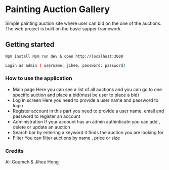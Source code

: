# Painting Auction Gallery 
Simple painting auction site where user can bid on the one of the auctions. 
 The web project is built on the basic sapper framework.

## Getting started
```bash
Npm install Npm run dev & open http://localhost:3000

Login as admin ( username: jihee, password: password)
```

### How to use the application

 * Main page Here you can see a list of all auctions and you can go 
 to one specific auction and place a bid(must be user to place a bid) 
 * Log in screen Here you need to provide a user name and password to login
 * Register account in this part you need to provide a user name, email and password to register an account 
 * Administration If your account has an admin authinticatn you can add , delete or update an auction
 * Search bar by entering a keyword it finds the auction you are looking for
 * Filter You can filter auctions by name , price or size

### Credits
Ali Goumeh &
Jihee Hong